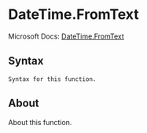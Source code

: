 # DateTime.FromText

Microsoft Docs: [DateTime.FromText](https://docs.microsoft.com/en-us/powerquery-m/datetime-fromtext)

## Syntax

```
Syntax for this function.
```

## About

About this function.

